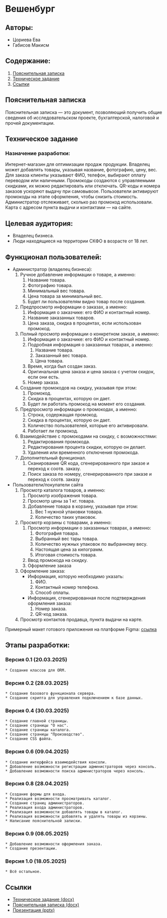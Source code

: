 # Вешенбург
## Авторы:
* Цориева Ева
* Габисов Макисм

## Содержание:

1. [Пояснительная записка](#explanatory_note)
2. [Техническое задание](#terms_of_reference)
3. [Ссылки](#links)

## <h2 id="explanatory_note">Пояснительная записка</h2>
Пояснительная записка — это документ, позволяющий получить общие сведения об исследовательском проекте, бухгалтерской, налоговой и прочей документации.

## <h2 id="terms_of_reference">Техническое задание</h2>
### Назначение разработки:
Интернет-магазин для оптимизации продаж продукции. Владелец может добавлять товары, указывая название, фотографию, цену, вес. Для заказа клиенты указывают ФИО, телефон, выбирают оплату переводом или наличными. Промокоды создаются с управляемыми скидками, их можно редактировать или отключать. QR-коды и номера заказов ускоряют выдачу при самовывозе. Пользователи активируют промокоды на этапе оформления, чтобы снизить стоимость. Администратор отслеживает, сколько раз промокод использовали. Карта с адресом пункта выдачи и контактами — на сайте.

## Целевая аудитория:  
* Владелец бизнеса. 
* Люди находящиеся на территории СКФО в возрасте от 18 лет. 


## Функционал пользователей: 

* Администратор (владелец бизнеса):
  1. Ручное добавление информации о товаре, а именно:
     1. Название товара.
     2. Фотографию товара.
     3. Минимальный вес товара.
     4. Цена товара за минимальный вес.
     5. Будет ли пользователям видно товар после создания.
  2. Предпросмотр информации о заказах, а именно:
     1. Информация о заказчике: его ФИО и контактный номер.
     2. Название заказанных товаров.
     3. Цена заказа, скидка в процентах, если использован промокод.
  3. Полный просмотр информации о конкретном заказе, а именно:
     1. Информация о заказчике: его ФИО и контактный номер.
     2. Подробная информация о заказанных товарах, а именно:
        1. Название товара.
        2. Заказанный вес товара.
        3. Цена товара.
     3. Время, когда был создан заказ.
     4. Оригинальная цена заказа и цена заказа с учетом скидок, если они есть.
     5. Номер заказа.
  4. Создание промокодов на скидку, указывая при этом:
     1. Промокод.
     2. Скидка в процентах, которую он дает.
     3. Будет ли работать промокод на момент его создания.
  5. Предпросмотр информации о промокодах, а именно:
     1. Строка, содержащая промокод.
     2. Скидка в процентах, которую он дает.
     3. Количество пользователей, которые его активировали.
     4. Работает ли промокод.
  6. Взаимодействие с промокодами на скидку, с возможностями:
     1. Редактирования промокода.
     2. Редактирования процента скидки, которую он делает.
     3. Удаления или временного отключения промокода.
  7. Дополнительный функционал.
     1. Сканирование QR кода, сгенерированного при заказе и переход к соотв. заказу.
     2. Поиск заказа по номеру, сгенерированного при заказе и переход к соотв. заказу
* Пользователи/покупатели сайта
  1. Просмотр каталога товаров, а именно:
     1. Просмотр изображения товара.
     2. Просмотр цены за 1 кг. товара.
     3. Добавление товара в корзину, указывая при этом:
        1. Вес 1 нужной упаковки товара.
        2. Количество таких упаковок.
  2. Просмотр корзины с товарами, а именно:
     1. Просмотр информации о заказанных товарах, а именно:
        1. Фотография товара.
        2. Выбранный вес тары товара.
        3. Количество нужных упаковок по выбранному весу.
        4. Настоящая цена за килограмм.
        5. Итоговая стоимость товара.
     2. Ввод промокода на скидку.
     3. Оформление заказа
  3. Оформление заказа:
     * Информация, которую необходимо указать:
       1. ФИО.
       2. Контактный номер телефона.
       3. Способ оплаты.
     * Информация, сгенерированная после подтверждения оформления заказа:
       1. Номер заказа.
       2. QR-код заказа.
  4. Просмотр контактов продавца, пункта выдачи на карте.

Примерный макет готового приложения на платформе Figma: [ссылка](https://www.figma.com/proto/YsaNCq6emYa44Ye9GBU04J/%D0%9C%D0%B0%D0%B3%D0%B0%D0%B7%D0%B8%D0%BD?node-id=6-35&t=I84OnMyHOC4VCTfX-0&scaling=min-zoom&content-scaling=fixed&page-id=0%3A1)

## Этапы разработки:
### Версия 0.1 (20.03.2025)
    * Создание классов для ORM.
 
### Версия 0.2 (28.03.2025)
    * Создание базового функционала сервера.
    * Создание скрипта для управления подключением к базе данных.

### Версия 0.4 (30.03.2025)
    * Создание главной страницы.
    * Создание страницы "О нас".
    * Создание страницы каталога.
    * Создание страницы "Производство".
    * Создание CSS файла.

### Версия 0.6 (09.04.2025)
    * Создание интерфейса взаимодействия консоли.
    * Добавление возможности регистрации администраторов через консоль.
    * Добавление возможности поиска администраторов через консоль.

### Версия 0.8 (28.04.2025)
    * Создание формы для входа.
    * Реализация возможности просматривать каталог.
    * Создание страниц администраторов.
    * Реализация входа администраторов.
    * Реализация возможности добавлять товары в каталог.
    * Реализация возможности добавлять и удалять товары из корзины.
    * Написание пояснительной записки.

### Версия 0.9 (08.05.2025)
    * Добавление возможности оформления заказа.
    * Создание презентации.

### Версия 1.0 (18.05.2025)
    * Всё остальное.
 
 



## <h2 id="links">Ссылки</h2>
* [Техническое задание (docx)](/Documents/Техническое%20задание.docx)
* [Пояснительная записка (docx)](/Documents/Пояснительная%20записка.docx)
* [Презентация (pptx)](/Documents/Презентация.pptx)

